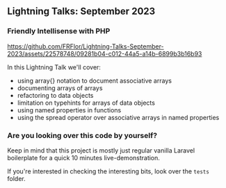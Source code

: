 ## Lightning Talks: September 2023

### Friendly Intellisense with PHP

https://github.com/FRFlor/Lightning-Talks-September-2023/assets/22578748/09281b04-c012-44a5-a14b-6899b3b16b93


In this Lightning Talk we'll cover:

- using array{<elements>} notation to document associative arrays
- documenting arrays of arrays
- refactoring to data objects
- limitation on typehints for arrays of data objects
- using named properties in functions
- using the spread operator over associative arrays in named properties

### Are you looking over this code by yourself?

Keep in mind that this project is mostly just regular vanilla Laravel boilerplate for a quick 10 minutes
live-demonstration.

If you're interested in checking the interesting bits, look over the `tests` folder. 
